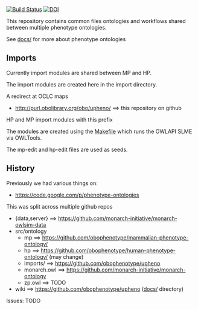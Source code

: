 [![Build Status](https://travis-ci.org/obophenotype/upheno.svg?branch=master)](https://travis-ci.org/obophenotype/upheno)
[![DOI](https://zenodo.org/badge/13996/obophenotype/upheno.svg)](https://zenodo.org/badge/latestdoi/13996/obophenotype/upheno)

This repository contains common files ontologies and workflows shared
between multiple phenotype ontologies.

See [docs/](docs/) for more about phenotype ontologies

## Imports

Currently import modules are shared between MP and HP.

The import modules are created here in the import directory.

A redirect at OCLC maps

 * http://purl.obolibrary.org/obo/upheno/ ==> this repository on github

HP and MP import modules with this prefix

The modules are created using the [Makefile](Makefile) which runs the
OWLAPI SLME via OWLTools.

The mp-edit and hp-edit files are used as seeds. 

## History

Previously we had various things on:

 * https://code.google.com/p/phenotype-ontologies

This was split across multiple github repos

 * {data,server} ==> https://github.com/monarch-initiative/monarch-owlsim-data
 * src/ontology
    * mp ==> https://github.com/obophenotype/mammalian-phenotype-ontology/
    * hp ==> https://github.com/obophenotype/human-phenotype-ontology/ (may change)
    * imports/ ==> https://github.com/obophenotype/upheno
    * monarch.owl ==> https://github.com/monarch-initiative/monarch-ontology
    * zp.owl ==> TODO
 * wiki ==> https://github.com/obophenotype/upheno ([docs/](docs/) directory)

Issues: TODO
